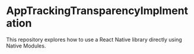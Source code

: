 # AppTrackingTransparencyImplmentation

This repository explores how to use a React Native library directly using Native Modules.
